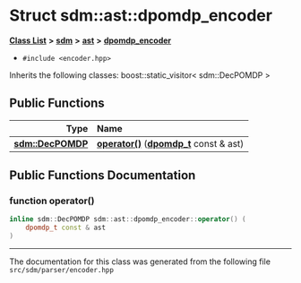 
<NavBar active_item_id="2"/>

# Struct sdm::ast::dpomdp\_encoder


[**Class List**](annotated.md) **>** [**sdm**](namespacesdm.md) **>** [**ast**](namespacesdm_1_1ast.md) **>** [**dpomdp\_encoder**](structsdm_1_1ast_1_1dpomdp__encoder.md)





* `#include <encoder.hpp>`



Inherits the following classes: boost::static_visitor< sdm::DecPOMDP >












## Public Functions

| Type | Name |
| ---: | :--- |
|  [**sdm::DecPOMDP**](classsdm_1_1DecPOMDP.md) | [**operator()**](structsdm_1_1ast_1_1dpomdp__encoder.md#function-operator()) ([**dpomdp\_t**](structsdm_1_1ast_1_1dpomdp__t.md) const & ast) <br> |








## Public Functions Documentation


### function operator() 


```cpp
inline sdm::DecPOMDP sdm::ast::dpomdp_encoder::operator() (
    dpomdp_t const & ast
) 
```



------------------------------
The documentation for this class was generated from the following file `src/sdm/parser/encoder.hpp`